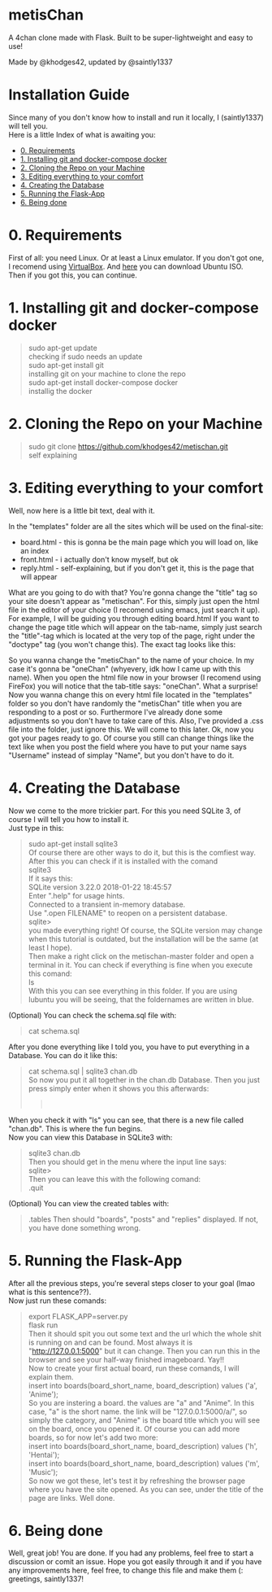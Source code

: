 # metisChan

A 4chan clone made with Flask. Built to be super-lightweight and easy to use!

Made by @khodges42, updated by @saintly1337

# Installation Guide

Since many of you don't know how to install and run it locally, I (saintly1337) will tell you.<br>
Here is a little Index of what is awaiting you:<br>
- <a href="#0-Requirements">0. Requirements</a><br>
- <a href="#1-Installing-git-and-docker-compose-docker">1. Installing git and docker-compose docker</a><br>
- <a href="#2-Cloning-the-Repo-on-your-Machine">2. Cloning the Repo on your Machine</a><br>
- <a href="#3-Editing-everything-to-your-comfort">3. Editing everything to your comfort</a><br>
- <a href="#4-Creating-the-Database">4. Creating the Database</a><br>
- <a href="#5-Running-the-Flask-App">5. Running the Flask-App</a><br>
- <a href="#6-Being-done">6. Being done</a><br>

# 0. Requirements
First of all: you need Linux. Or at least a Linux emulator. If you don't got one, I recomend using <a href="https://www.virtualbox.org">VirtualBox</a>. And <a href="https://ubuntu.com/download/desktop">here</a> you can download Ubuntu ISO.<br>
Then if you got this, you can continue.<br>

# 1. Installing git and docker-compose docker
> sudo apt-get update<br>
checking if sudo needs an update<br>
> sudo apt-get install git<br>
installing git on your machine to clone the repo<br>
> sudo apt-get install docker-compose docker<br>
installig the docker

# 2. Cloning the Repo on your Machine
> sudo git clone https://github.com/khodges42/metischan.git<br>
self explaining

# 3. Editing everything to your comfort
Well, now here is a little bit text, deal with it.

In the "templates" folder are all the sites which will be used on the final-site:
- board.html - this is gonna be the main page which you will load on, like an index
- front.html - i actually don't know myself, but ok
- reply.html - self-explaining, but if you don't get it, this is the page that will appear 

What are you going to do with that?
You're gonna change the "title" tag so your site doesn't appear as "metischan". For this, simply just open the html file in the editor of your choice (I recomend using emacs, just search it up).
For example, I will be guiding you through editing board.html
If you want to change the page title which will appear on the tab-name, simply just search the "title"-tag which is located at the very top of the page, right under the "doctype" tag (you won't change this). The exact tag looks like this:
> <title>metisChan</title>
So you wanna change the "metisChan" to the name of your choice. In my case it's gonna be "oneChan" (whyevery, idk how I came up with this name).
When you open the html file now in your browser (I recomend using FireFox) you will notice that the tab-title says: "oneChan". What a surprise! Now you wanna change this on every html file located in the "templates" folder so you don't have randomly the "metisChan" title when you are responding to a post or so.
Furthermore I've already done some adjustments so you don't have to take care of this. Also, I've provided a .css file into the folder, just ignore this. We will come to this later.
Ok, now you got your pages ready to go. Of course you still can change things like the text like when you post the field where you have to put your name says "Username" instead of simplay "Name", but you don't have to do it.

# 4. Creating the Database
Now we come to the more trickier part. For this you need SQLite 3, of course I will tell you how to install it.<br>
Just type in this:<br>
> sudo apt-get install sqlite3<br>
Of course there are other ways to do it, but this is the comfiest way.
After this you can check if it is installed with the comand<br>
> sqlite3<br>
If it says this:<br>
> SQLite version 3.22.0 2018-01-22 18:45:57<br>
> Enter ".help" for usage hints.<br>
> Connected to a transient in-memory database.<br>
> Use ".open FILENAME" to reopen on a persistent database.<br>
> sqlite><br>
you made everything right! Of course, the SQLite version may change when this tutorial is outdated, but the installation will be the same (at least I hope).<br>
Then make a right click on the metischan-master folder and open a terminal in it. You can check if everything is fine when you execute this comand:<br>
> ls<br>
With this you can see everything in this folder. If you are using lubuntu you will be seeing, that the foldernames are written in blue.<br>

(Optional) You can check the schema.sql file with:
> cat schema.sql

After you done everything like I told you, you have to put everything in a Database. You can do it like this:<br>
> cat schema.sql | sqlite3 chan.db<br>
So now you put it all together in the chan.db Database. Then you just press simply enter when it shows you this afterwards:<br>
> ><br>
When you check it with "ls" you can see, that there is a new file called "chan.db". This is where the fun begins.<br>
Now you can view this Database in SQLite3 with:<br>
> sqlite3 chan.db<br>
Then you should get in the menu where the input line says:<br>
> sqlite><br>
Then you can leave this with the following comand:<br>
> .quit<br>

(Optional) You can view the created tables with:
> .tables
Then should "boards", "posts" and "replies" displayed. If not, you have done something wrong.

# 5. Running the Flask-App
After all the previous steps, you're several steps closer to your goal (lmao what is this sentence??).<br>
Now just run these comands:<br>
> export FLASK_APP=server.py<br>
> flask run<br>
Then it should spit you out some text and the url which the whole shit is running on and can be found. Most always it is "http://127.0.0.1:5000" but it can change. Then you can run this in the browser and see your half-way finished imageboard. Yay!!<br>
Now to create your first actual board, run these comands, I will explain them.<br>
> insert into boards(board_short_name, board_description) values ('a', 'Anime');<br>
So you are instering a board. the values are "a" and "Anime". In this case, "a" is the short name. the link will be "127.0.0.1:5000/a/", so simply the category, and "Anime" is the board title which you will see on the board, once you opened it. Of course you can add more boards, so for now let's add two more:<br>
> insert into boards(board_short_name, board_description) values ('h', 'Hentai');<br>
> insert into boards(board_short_name, board_description) values ('m', 'Music');<br>
So now we got these, let's test it by refreshing the browser page where you have the site opened. As you can see, under the title of the page are links. Well done.<br>

# 6. Being done
Well, great job! You are done. If you had any problems, feel free to start a discussion or comit an issue. Hope you got easily through it and if you have any improvements here, feel free, to change this file and make them (:
greetings, saintly1337!
